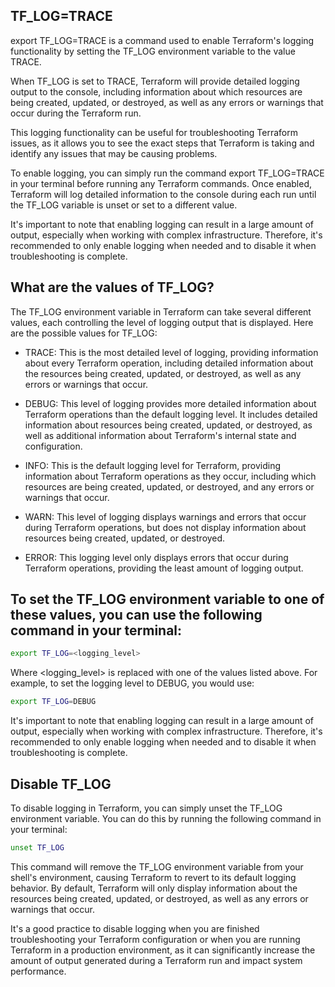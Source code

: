 ## TF_LOG=TRACE

export TF_LOG=TRACE is a command used to enable Terraform's logging functionality by setting the TF_LOG environment variable to the value TRACE.

When TF_LOG is set to TRACE, Terraform will provide detailed logging output to the console, including information about which resources are being created, updated, or destroyed, as well as any errors or warnings that occur during the Terraform run.

This logging functionality can be useful for troubleshooting Terraform issues, as it allows you to see the exact steps that Terraform is taking and identify any issues that may be causing problems.

To enable logging, you can simply run the command export TF_LOG=TRACE in your terminal before running any Terraform commands. Once enabled, Terraform will log detailed information to the console during each run until the TF_LOG variable is unset or set to a different value.

It's important to note that enabling logging can result in a large amount of output, especially when working with complex infrastructure. Therefore, it's recommended to only enable logging when needed and to disable it when troubleshooting is complete.

## What are the values of TF_LOG?

The TF_LOG environment variable in Terraform can take several different values, each controlling the level of logging output that is displayed. Here are the possible values for TF_LOG:

- TRACE: This is the most detailed level of logging, providing information about every Terraform operation, including detailed information about the resources being created, updated, or destroyed, as well as any errors or warnings that occur.

- DEBUG: This level of logging provides more detailed information about Terraform operations than the default logging level. It includes detailed information about resources being created, updated, or destroyed, as well as additional information about Terraform's internal state and configuration.

- INFO: This is the default logging level for Terraform, providing information about Terraform operations as they occur, including which resources are being created, updated, or destroyed, and any errors or warnings that occur.

- WARN: This level of logging displays warnings and errors that occur during Terraform operations, but does not display information about resources being created, updated, or destroyed.

- ERROR: This logging level only displays errors that occur during Terraform operations, providing the least amount of logging output.

## To set the TF_LOG environment variable to one of these values, you can use the following command in your terminal:

```bash
export TF_LOG=<logging_level>
```

Where <logging_level> is replaced with one of the values listed above. For example, to set the logging level to DEBUG, you would use:

```bash
export TF_LOG=DEBUG
```

It's important to note that enabling logging can result in a large amount of output, especially when working with complex infrastructure. Therefore, it's recommended to only enable logging when needed and to disable it when troubleshooting is complete.

## Disable TF_LOG

To disable logging in Terraform, you can simply unset the TF_LOG environment variable. You can do this by running the following command in your terminal:

```bash
unset TF_LOG
```

This command will remove the TF_LOG environment variable from your shell's environment, causing Terraform to revert to its default logging behavior. By default, Terraform will only display information about the resources being created, updated, or destroyed, as well as any errors or warnings that occur.

It's a good practice to disable logging when you are finished troubleshooting your Terraform configuration or when you are running Terraform in a production environment, as it can significantly increase the amount of output generated during a Terraform run and impact system performance.
